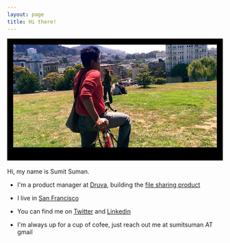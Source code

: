 ```yaml
---
layout: page
title: Hi there!
---
```


![.](/assets/About_edited.png)

Hi, my name is Sumit Suman.

* I'm a product manager at [Druva](http://www.druva.com/), building the [file sharing product](http://www.druva.com/insync/file-sharing/)

* I live in [San Francisco](http://www.pictorymag.com/showcases/san-francisco/)

* You can find me on [Twitter](http://twitter.com/arraysum) and [Linkedin](http://linkedin.com/in/sumitsuman)

* I'm always up for a cup of cofee, just reach out me at sumitsuman AT gmail



